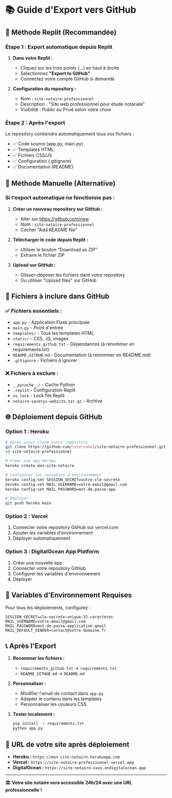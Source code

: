 # 📚 Guide d'Export vers GitHub

## 🚀 Méthode Replit (Recommandée)

### Étape 1 : Export automatique depuis Replit
1. **Dans votre Replit :**
   - Cliquez sur les trois points (...) en haut à droite
   - Sélectionnez **"Export to GitHub"**
   - Connectez votre compte GitHub si demandé

2. **Configuration du repository :**
   - Nom : `site-notaire-professionnel`
   - Description : "Site web professionnel pour étude notariale"
   - Visibilité : Public ou Privé selon votre choix

### Étape 2 : Après l'export
Le repository contiendra automatiquement tous vos fichiers :
- ✅ Code source (app.py, main.py)
- ✅ Templates HTML
- ✅ Fichiers CSS/JS
- ✅ Configuration (.gitignore)
- ✅ Documentation (README)

## 🔧 Méthode Manuelle (Alternative)

### Si l'export automatique ne fonctionne pas :

1. **Créer un nouveau repository sur GitHub :**
   - Aller sur https://github.com/new
   - Nom : `site-notaire-professionnel`
   - Cocher "Add README file"

2. **Télécharger le code depuis Replit :**
   - Utiliser le bouton "Download as ZIP"
   - Extraire le fichier ZIP

3. **Upload sur GitHub :**
   - Glisser-déposer les fichiers dans votre repository
   - Ou utiliser "Upload files" sur GitHub

## 📁 Fichiers à inclure dans GitHub

### ✅ Fichiers essentiels :
- `app.py` - Application Flask principale
- `main.py` - Point d'entrée
- `templates/` - Tous les templates HTML
- `static/` - CSS, JS, images
- `requirements_github.txt` - Dépendances (à renommer en requirements.txt)
- `README_GITHUB.md` - Documentation (à renommer en README.md)
- `.gitignore` - Fichiers à ignorer

### ❌ Fichiers à exclure :
- `__pycache__/` - Cache Python
- `.replit` - Configuration Replit
- `uv.lock` - Lock file Replit
- `notaire-saverys-website.tar.gz` - Archive

## 🌐 Déploiement depuis GitHub

### Option 1 : Heroku
```bash
# Après avoir cloné votre repository
git clone https://github.com/[username]/site-notaire-professionnel.git
cd site-notaire-professionnel

# Créer une app Heroku
heroku create mon-site-notaire

# Configurer les variables d'environnement
heroku config:set SESSION_SECRET=votre-cle-secrete
heroku config:set MAIL_USERNAME=votre-email@gmail.com
heroku config:set MAIL_PASSWORD=mot-de-passe-app

# Déployer
git push heroku main
```

### Option 2 : Vercel
1. Connecter votre repository GitHub sur vercel.com
2. Ajouter les variables d'environnement
3. Déployer automatiquement

### Option 3 : DigitalOcean App Platform
1. Créer une nouvelle app
2. Connecter votre repository GitHub
3. Configurer les variables d'environnement
4. Déployer

## 🔐 Variables d'Environnement Requises

Pour tous les déploiements, configurez :
```
SESSION_SECRET=cle-secrete-unique-32-caracteres
MAIL_USERNAME=votre-email@gmail.com
MAIL_PASSWORD=mot-de-passe-application-gmail
MAIL_DEFAULT_SENDER=contact@votre-domaine.fr
```

## 📞 Après l'Export

1. **Renommer les fichiers :**
   - `requirements_github.txt` → `requirements.txt`
   - `README_GITHUB.md` → `README.md`

2. **Personnaliser :**
   - Modifier l'email de contact dans `app.py`
   - Adapter le contenu dans les templates
   - Personnaliser les couleurs CSS

3. **Tester localement :**
   ```bash
   pip install -r requirements.txt
   python app.py
   ```

## 🎯 URL de votre site après déploiement

- **Heroku :** `https://mon-site-notaire.herokuapp.com`
- **Vercel :** `https://site-notaire-professionnel.vercel.app`
- **DigitalOcean :** `https://site-notaire-xxxx.ondigitalocean.app`

---

🏛️ **Votre site notaire sera accessible 24h/24 avec une URL professionnelle !**